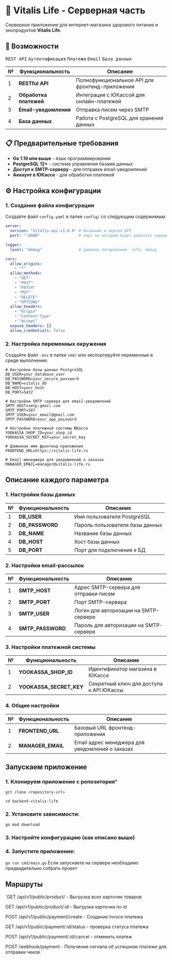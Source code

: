 # 🌿 Vitalis Life - Серверная часть

Серверное приложение для интернет-магазина здорового питания и экопродуктов **Vitalis Life**.

## 🚀 Возможности

<kbd>REST API</kbd> <kbd>Аутентификация</kbd> <kbd>Платежи</kbd> <kbd>Email</kbd> <kbd>База данных</kbd>

| № | Функциональность | Описание |
|---|------------------|----------|
| 1 | **RESTful API** | Полнофункциональное API для фронтенд-приложения |
| 2 | **Обработка платежей** | Интеграция с ЮКассой для онлайн-платежей |
| 3 | **Email-уведомления** | Отправка писем через SMTP |
| 4 | **База данных** | Работа с PostgreSQL для хранения данных |

## 📋 Предварительные требования

- **Go 1.19 или выше** - язык программирования
- **PostgreSQL 12+** - система управления базами данных
- **Доступ к SMTP-серверу** - для отправки email-уведомлений
- **Аккаунт в ЮКассе** - для обработки платежей

## ⚙️ Настройка конфигурации

### 1. Создание файла конфигурации

Создайте файл `config.yaml` в папке `config/` со следующим содержимым:

```yaml
server:
  version: "Vitalis-api-v1.0.0" # Название и версия API
  port: ":8080"                 # порт на котором будет работать сервер

logger:
  level: "debug"                # уровень логирования: info, debug

cors:
  allow_origins:
    - "*"
  allow_methods:
    - "GET"
    - "POST"
    - "PATCH"
    - "PUT"
    - "DELETE"
    - "OPTIONS"
  allow_headers:
    - "Origin"
    - "Content-Type"
    - "Accept"
  expose_headers: []
  allow_credentials: false
```

### 2. Настройка переменных окружения
Создайте файл `.env` в папке `cmd/` или экспортируйте переменные в среде выполнения:

```env
# Настройки базы данных PostgreSQL
DB_USER=your_database_user
DB_PASSWORD=your_secure_password
DB_NAME=vitalis_db
DB_HOST=your_host
DB_PORT=5432

# Настройки SMTP сервера для email-уведомлений
SMTP_HOST=smtp.gmail.com
SMTP_PORT=587
SMTP_USER=your_email@gmail.com
SMTP_PASSWORD=your_app_password

# Настройки платежной системы ЮКасса
YOOKASSA_SHOP_ID=your_shop_id
YOOKASSA_SECRET_KEY=your_secret_key

# Доменное имя фронтенд-приложения
FRONTEND_URL=https://vitalis-life.ru

# Email менеджера для уведомлений о заказах
MANAGER_EMAIL=manager@vitalis-life.ru
```
## Описание каждого параметра
### 1. Настройки базы данных
| № | Функциональность | Описание |
|---|------------------|----------|
| 1 | **DB_USER** | Имя пользователя PostgreSQL |
| 2 | **DB_PASSWORD** | Пароль пользователя базы данных	 |
| 3 | **DB_NAME** | Название базы данных |
| 4 | **DB_HOST** | Хост базы данных |
| 5 | **DB_PORT** | Порт для подключения к БД |

### 2. Настройки email-рассылок
| № | Функциональность | Описание |
|---|------------------|----------|
| 1 | **SMTP_HOST** | Адрес SMTP-сервера для отправки писем |
| 2 | **SMTP_PORT** | Порт SMTP-сервера	 |
| 3 | **SMTP_USER** | Логин для авторизации на SMTP-сервере	 |
| 4 | **SMTP_PASSWORD** | Пароль для авторизации на SMTP-сервере |

### 3. Настройки платежной системы
| № | Функциональность | Описание |
|---|------------------|----------|
| 1 | **YOOKASSA_SHOP_ID** | Идентификатор магазина в ЮКассе	 |
| 2 | **YOOKASSA_SECRET_KEY** | Секретный ключ для доступа к API ЮКассы |

### 4. Общие настройки
| № | Функциональность | Описание |
|---|------------------|----------|
| 1 | **FRONTEND_URL** | Базовый URL фронтенд-приложения |
| 2 | **MANAGER_EMAIL** | Email адрес менеджера для уведомлений о заказах	|

## Запускаем приложение
### 1. Клонируем приложение с репозитория^
`git clone <repository-url>`

`cd backend-vitalis-life`

### 2. Установите зависимости:
`go mod download`

### 3. Настройте конфигурацию (как описано выше)

### 4. Запустите приложение:
`go run cmd/main.go`
Если запускаете на сервере необходимо предвадительно собрать проект

## Маршруты

`GET    /api/v1/public/product/  - Выгрузка всех карточек товаров

GET    /api/v1/public/product/:id - Выгрузка карточки по id

POST   /api/v1/public/payment/create - Создание invoce платежа

GET    /api/v1/public/payment/:id/status - проверка статуса платежа

POST   /api/v1/public/payment/:id/cancel - отменить платеж

POST   /webhook/payment - Получение сигнала об успешном платеже для отправки чеков.`
